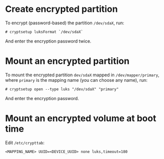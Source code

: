 # Create encrypted partition

To encrypt (password-based) the partition `/dev/sdaX`, run:

```ShellSession
# cryptsetup luksFormat `/dev/sdaX`
```

And enter the encryption password twice.

# Mount an encrypted partition

To mount the encrypted partition `dev/sdaX` mapped in `/dev/mapper/primary`, where `primary` is the mapping name (you can choose any name), run:

```ShellSession
# cryptsetup open --type luks "/dev/sdaX" "primary"
```

And enter the encryption password.

# Mount an encrypted volume at boot time

Edit `/etc/crypttab`:

```
<MAPPING_NAME> UUID=<DEVICE_UUID> none luks,timeout=180
```
